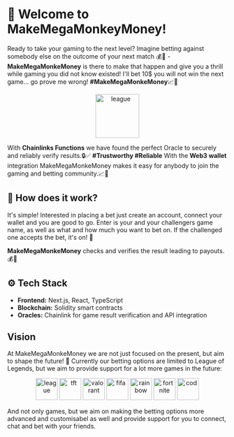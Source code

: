 # 🐒 Welcome to MakeMegaMonkeyMoney!

Ready to take your gaming to the next level? Imagine betting against somebody else on the outcome of your next match 💰🔮 - **MakeMegaMonkeMoney** is there to make that happen and give you a thrill while gaming you did not know existed! I'll bet 10$ you will not win the next game... go prove me wrong! **#MakeMegaMonkeMoney**📈🚀

  <p align="center"><img src=https://github.com/user-attachments/assets/1148d263-e92a-4c07-8122-8079f8e7c697 alt="league" width="100" height="100"/></p>

With **Chainlinks Functions** we have found the perfect Oracle to securely and reliably verify results.🔒✅ **#Trustworthy #Reliable** With the **Web3 wallet** integration MakeMegaMonkeMoney makes it easy for anybody to join the gaming and betting community.📈🚀

## 🎯 How does it work?
It's simple! Interested in placing a bet just create an account, connect your wallet and you are good to go.
Enter is your and your challengers game name, as well as what and how much you want to bet on. If the challenged one accepts the bet, it's on! 💸

**MakeMegaMonkeMoney** checks and verifies the result leading to payouts. 💰🔮

## ⚙️ Tech Stack

- **Frontend:** Next.js, React, TypeScript
- **Blockchain:** Solidity smart contracts
- **Oracles:** Chainlink for game result verification and API integration

## Vision
At MakeMegaMonkeMoney we are not just focused on the present, but aim to shape the future! 🔮 Currently our betting options are limited to League of Legends, but we aim to provide support for a lot more games in the future:
<p align="center">
  <img src="https://github.com/user-attachments/assets/86bcc283-f799-4415-8887-932fe99c45ef" alt="league" width="50" height="50"/>
  <img src="https://github.com/user-attachments/assets/a2ff32b8-9e68-4c05-ba6f-6e2e4362e877" alt="tft" width="50" height="50"/>
  <img src="https://github.com/user-attachments/assets/87ea4ae7-236f-43b1-b160-388044d72480" alt="valorant" width="50" height="50"/>
  <img src="https://github.com/user-attachments/assets/0b5cec8d-01c8-4d29-9ce7-d73543f1b209" alt="fifa" width="50" height="50"/>
  <img src="https://github.com/user-attachments/assets/8f2e6580-db20-41fe-b40c-bc7911f8d630" alt="rainbow" width="50" height="50"/>
  <img src="https://github.com/user-attachments/assets/f14f5dda-c6cc-4441-beaf-dfbd19b69889" alt="fortnite" width="50" height="50"/>
  <img src="https://github.com/user-attachments/assets/66638f88-8ef6-402a-b396-d546a95185cd" alt="cod" width="50" height="50"/>
</p>
And not only games, but we aim on making the betting options more advanced and customisabel as well and provide support for you to connect, chat and bet with your friends.

